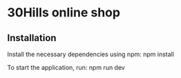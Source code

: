 # 30Hills online shop

## Installation

Install the necessary dependencies using npm:
npm install

To start the application, run:
npm run dev
